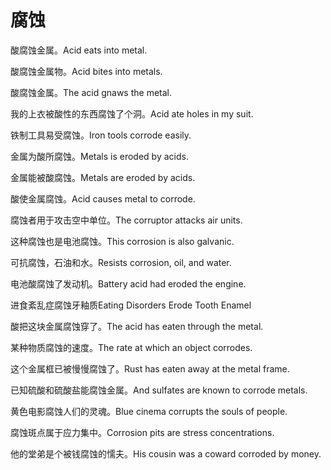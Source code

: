 # 腐蚀

<p><span class="chinese">酸腐蚀金属。</span><span class="english">Acid eats into metal.</span></p>

<p><span class="chinese">酸腐蚀金属物。</span><span class="english">Acid bites into metals.</span></p>

<p><span class="chinese">酸腐蚀金属。</span><span class="english">The acid gnaws the metal.</span></p>

<p><span class="chinese">我的上衣被酸性的东西腐蚀了个洞。</span><span class="english">Acid ate holes in my suit.</span></p>

<p><span class="chinese">铁制工具易受腐蚀。</span><span class="english">Iron tools corrode easily.</span></p>

<p><span class="chinese">金属为酸所腐蚀。</span><span class="english">Metals is eroded by acids.</span></p>

<p><span class="chinese">金属能被酸腐蚀。</span><span class="english">Metals are eroded by acids.</span></p>

<p><span class="chinese">酸使金属腐蚀。</span><span class="english">Acid causes metal to corrode.</span></p>

<p><span class="chinese">腐蚀者用于攻击空中单位。</span><span class="english">The corruptor attacks air units.</span></p>

<p><span class="chinese">这种腐蚀也是电池腐蚀。</span><span class="english">This corrosion is also galvanic.</span></p>

<p><span class="chinese">可抗腐蚀，石油和水。</span><span class="english">Resists corrosion, oil, and water.</span></p>

<p><span class="chinese">电池酸腐蚀了发动机。</span><span class="english">Battery acid had eroded the engine.</span></p>

<p><span class="chinese">进食紊乱症腐蚀牙釉质</span><span class="english">Eating Disorders Erode Tooth Enamel</span></p>

<p><span class="chinese">酸把这块金属腐蚀穿了。</span><span class="english">The acid has eaten through the metal.</span></p>

<p><span class="chinese">某种物质腐蚀的速度。</span><span class="english">The rate at which an object corrodes.</span></p>

<p><span class="chinese">这个金属框已被慢慢腐蚀了。</span><span class="english">Rust has eaten away at the metal frame.</span></p>

<p><span class="chinese">已知硫酸和硫酸盐能腐蚀金属。</span><span class="english">And sulfates are known to corrode metals.</span></p>

<p><span class="chinese">黄色电影腐蚀人们的灵魂。</span><span class="english">Blue cinema corrupts the souls of people.</span></p>

<p><span class="chinese">腐蚀斑点属于应力集中。</span><span class="english">Corrosion pits are stress concentrations.</span></p>

<p><span class="chinese">他的堂弟是个被钱腐蚀的懦夫。</span><span class="english">His cousin was a coward corroded by money.</span></p>

